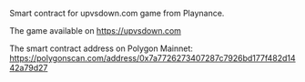 Smart contract for upvsdown.com game from Playnance.

The game available on https://upvsdown.com

The smart contract address on Polygon Mainnet: 
https://polygonscan.com/address/0x7a7726273407287c7926bd177f482d1442a79d27